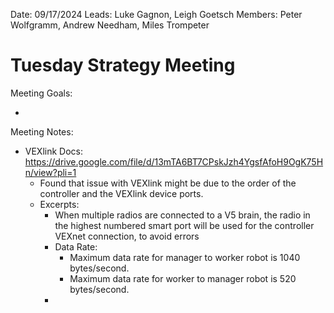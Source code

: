 Date: 09/17/2024
Leads: Luke Gagnon, Leigh Goetsch
Members: Peter Wolfgramm, Andrew Needham, Miles Trompeter

# Tuesday Strategy Meeting

Meeting Goals:

-

Meeting Notes:

- VEXlink Docs: https://drive.google.com/file/d/13mTA6BT7CPskJzh4YgsfAfoH9OgK75Hn/view?pli=1
  - Found that issue with VEXlink might be due to the order of the controller and the VEXlink device ports.
  - Excerpts:
    - When multiple radios are connected to a V5 brain, the radio in the highest numbered smart port will be used for the controller VEXnet connection, to avoid errors
    - Data Rate:
      - Maximum data rate for manager to worker robot is 1040 bytes/second.
      - Maximum data rate for worker to manager robot is 520 bytes/second.
    -
